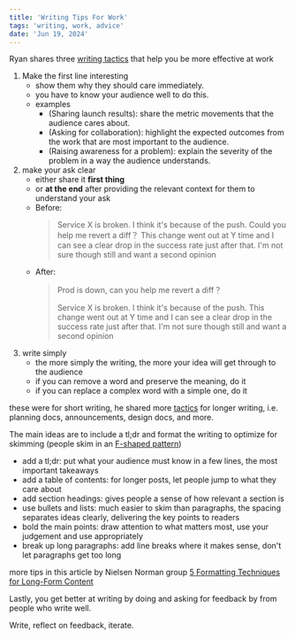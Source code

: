 ```yaml
---
title: 'Writing Tips For Work'
tags: 'writing, work, advice'
date: 'Jun 19, 2024'
---
```


Ryan shares three [writing tactics](https://www.developing.dev/p/writing-tactics-part-1) that help you be more effective at work

1. Make the first line interesting
   - show them why they should care immediately.
   - you have to know your audience well to do this.
   - examples
     - (Sharing launch results): share the metric movements that the audience cares about.
     - (Asking for collaboration): highlight the expected outcomes from the work that are most important to the audience.
     - (Raising awareness for a problem): explain the severity of the problem in a way the audience understands.
2. make your ask clear
   - either share it **first thing**
   - or **at the end** after providing the relevant context for them to understand your ask
   - Before:
     > Service X is broken. I think it's because of the push. Could you help me revert a diff？ This change went out at Y time and I can see a clear drop in the success rate just after that. I'm not sure though still and want a second opinion
   - After:
     > Prod is down, can you help me revert a diff？
     >
     > Service X is broken. I think it's because of the push. This change went out at Y time and I can see a clear drop in the success rate just after that. I'm not sure though still and want a second opinion
3. write simply
   - the more simply the writing, the more your idea will get through to the audience
   - if you can remove a word and preserve the meaning, do it
   - if you can replace a complex word with a simple one, do it

these were for short writing, he shared more [tactics](https://www.developing.dev/p/writing-tactics-part-2) for longer writing, i.e. planning docs, announcements, design docs, and more.

The main ideas are to include a tl;dr and format the writing to optimize for skimming (people skim in an [F-shaped pattern](https://www.nngroup.com/articles/f-shaped-pattern-reading-web-content-discovered))

- add a tl;dr: put what your audience must know in a few lines, the most important takeaways
- add a table of contents: for longer posts, let people jump to what they care about
- add section headings: gives people a sense of how relevant a section is
- use bullets and lists: much easier to skim than paragraphs, the spacing separates ideas clearly, delivering the key points to readers
- bold the main points: draw attention to what matters most, use your judgement and use appropriately
- break up long paragraphs: add line breaks where it makes sense, don't let paragraphs get too long

more tips in this article by Nielsen Norman group [5 Formatting Techniques for Long-Form Content](https://www.nngroup.com/articles/formatting-long-form-content/)

Lastly, you get better at writing by doing and asking for feedback by from people who write well.

Write, reflect on feedback, iterate.
